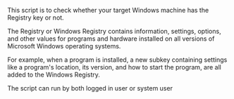 This script is to check whether your target Windows machine has the Registry key or not.

The Registry or Windows Registry contains information, settings, options, and other values for programs and hardware installed on all versions of Microsoft Windows operating systems.

For example, when a program is installed, a new subkey containing settings like a program's location, its version, and how to start the program, are all added to the Windows Registry.

 

The script can run by both logged in user or system user